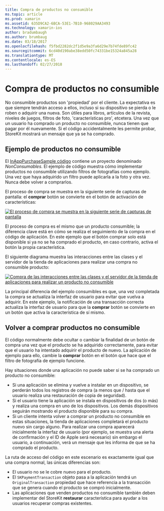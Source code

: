 ```yaml
---
title: Compra de productos no consumible
ms.topic: article
ms.prod: xamarin
ms.assetid: 635D9CA2-6BCA-53E1-7B10-968029AA3493
ms.technology: xamarin-ios
author: bradumbaugh
ms.author: brumbaug
ms.date: 03/18/2017
ms.openlocfilehash: f5fbd2282dc2f1d5e9a3fa6d29e7b74fde89fc42
ms.sourcegitcommit: 6cd40d190abe38edd50fc74331be15324a845a28
ms.translationtype: MT
ms.contentlocale: es-ES
ms.lasthandoff: 02/27/2018
---
```

# <a name="purchasing-non-consumable-products"></a>Compra de productos no consumible

No consumible productos son 'propiedad' por el cliente. La expectativa es que siempre tendrán acceso a ellos, incluso si su dispositivo se pierda o le roben o adquirir una nueva. Son útiles para libros, artículos de la revista, niveles de juegos, filtros de foto, 'características pro', etcetera. Una vez que un usuario ha comprado un producto no consumible, nunca tienen que pagar por él nuevamente. Si el código accidentalmente les permite probar, StoreKit mostrará un mensaje que ya se ha comprado.

## <a name="non-consumable-products-sample"></a>Ejemplo de productos no consumible

El [InAppPurchaseSample código](https://developer.xamarin.com/samples/monotouch/StoreKit/) contiene un proyecto denominado *NonConsumables*. El ejemplo de código muestra cómo implementar productos no consumible utilizando filtros de fotografías como ejemplo. Una vez que haya adquirido un filtro puede aplicarla a la foto y otra vez. Nunca debe volver a comprarlos.   
   
   
   
 El proceso de compra se muestra en la siguiente serie de capturas de pantalla: el **comprar** botón se convierte en el botón de activación de características:   
   
   
   
 [ ![](purchasing-non-consumable-products-images/image34.png "El proceso de compra se muestra en la siguiente serie de capturas de pantalla")](purchasing-non-consumable-products-images/image34.png)   
   
   
   
 El proceso de compra es el mismo que un producto consumible; la diferencia clave está en cómo se realiza el seguimiento de la compra en el código de aplicación. En este ejemplo que el botón comprar solo está disponible si ya no se ha comprado el producto, en caso contrario, activa el botón la propia característica.   
   
   
   

El siguiente diagrama muestra las interacciones entre las clases y el servidor de la tienda de aplicaciones para realizar una compra no consumible producto:   
   
   
   
 [ ![](purchasing-non-consumable-products-images/image35.png "Compra de las interacciones entre las clases y el servidor de la tienda de aplicaciones para realizar un producto no consumible")](purchasing-non-consumable-products-images/image35.png)   
   
   
   
 La principal diferencia del ejemplo consumibles es que, una vez completada la compra se actualiza la interfaz de usuario para evitar que vuelva a adquirir. En este ejemplo, la notificación de una transacción correcta actualiza la interfaz de usuario para que la **comprar** botón se convierte en un botón que activa la característica de sí mismo.

## <a name="re-purchasing-non-consumable-products"></a>Volver a comprar productos no consumible

El código normalmente debe ocultar o cambiar la finalidad de un botón de compra una vez que el producto se ha adquirido correctamente, para evitar que el usuario ha intentado adquirir el producto de nuevo. La aplicación de ejemplo para ello, cambie la **comprar** botón en el botón que hace que el filtro de fotografía de ejemplo funcione.   
   
   
   
 Hay situaciones donde una aplicación no puede saber si se ha comprado un producto no consumible:

-  Si una aplicación se elimina y vuelve a instalar en un dispositivo, se perderán todos los registros de compra (a menos que / hasta que el usuario realiza una restauración de copia de seguridad). 
-  Si el usuario tiene la aplicación se instala en dispositivos de dos (o más) y realiza una compra en uno de los dispositivos. Los demás dispositivos seguirán mostrando el producto disponible para su compra. 
-  Si un cliente intenta volver a comprar un producto no consumible en estas situaciones, la tienda de aplicaciones completará el producto nuevo sin cargo alguno. Para realizar una compra aparecerá inicialmente la interfaz de usuario (por ejemplo, se muestra una alerta de confirmación y el ID de Apple será necesario) sin embargo el usuario, a continuación, verá un mensaje que les informa de que se ha comprado el producto.  
   
   
   
 La ruta de acceso del código en este escenario es exactamente igual que una compra normal, las únicas diferencias son:

-  El usuario no se le cobre nuevo para el producto.
-  El `SKPaymentTransaction` objeto pasa a la aplicación tendrá un `OriginalTransaction` propiedad que hace referencia a la transacción que se genera cuando el producto se compró inicialmente. 
-  Las aplicaciones que venden productos no consumible también deben implementar del StoreKit **restaurar** característica para ayudar a los usuarios recuperar compras existentes. 
